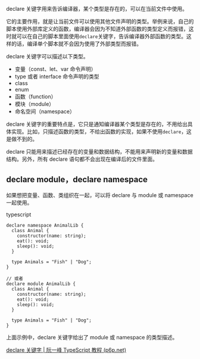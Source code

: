 declare 关键字用来告诉编译器，某个类型是存在的，可以在当前文件中使用。

它的主要作用，就是让当前文件可以使用其他文件声明的类型。举例来说，自己的脚本使用外部库定义的函数，编译器会因为不知道外部函数的类型定义而报错，这时就可以在自己的脚本里面使用`declare`关键字，告诉编译器外部函数的类型。这样的话，编译单个脚本就不会因为使用了外部类型而报错。

declare 关键字可以描述以下类型。

- 变量（const、let、var 命令声明）
- type 或者 interface 命令声明的类型
- class
- enum
- 函数（function）
- 模块（module）
- 命名空间（namespace）

declare 关键字的重要特点是，它只是通知编译器某个类型是存在的，不用给出具体实现。比如，只描述函数的类型，不给出函数的实现，如果不使用`declare`，这是做不到的。

declare 只能用来描述已经存在的变量和数据结构，不能用来声明新的变量和数据结构。另外，所有 declare 语句都不会出现在编译后的文件里面。

## declare module，declare namespace[​](https://typescript.p6p.net/typescript-tutorial/declare.html#declare-module-declare-namespace)

如果想把变量、函数、类组织在一起，可以将 declare 与 module 或 namespace 一起使用。

typescript

```
declare namespace AnimalLib {
  class Animal {
    constructor(name: string);
    eat(): void;
    sleep(): void;
  }

  type Animals = "Fish" | "Dog";
}

// 或者
declare module AnimalLib {
  class Animal {
    constructor(name: string);
    eat(): void;
    sleep(): void;
  }

  type Animals = "Fish" | "Dog";
}
```

上面示例中，declare 关键字给出了 module 或 namespace 的类型描述。


[declare 关键字 | 阮一峰 TypeScript 教程 (p6p.net)](https://typescript.p6p.net/typescript-tutorial/declare.html#declare-module-declare-namespace)

